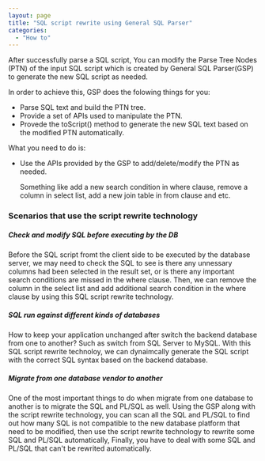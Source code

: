 ```yaml
---
layout: page
title: "SQL script rewrite using General SQL Parser"
categories:
  - "How to"
---
```


After successfully parse a SQL script, You can modify the Parse Tree Nodes (PTN) of the input SQL script
which is created by General SQL Parser(GSP) to generate the new SQL script as needed.

In order to achieve this, GSP does the folowing things for you:

- Parse SQL text and build the PTN tree.
- Provide a set of APIs used to manipulate the PTN.
- Provede the toScript() method to generate the new SQL text based on the modified PTN automatically.

What you need to do is:

- Use the APIs provided by the GSP to add/delete/modify the PTN as needed.

    Something like add a new search condition in where clause, remove a column in select list,
	add a new join table in from clause and etc.
	
### Scenarios that use the script rewrite technology

##### Check and modify SQL before executing by the DB

Before the SQL script fromt the client side to be executed by the database server, we may need to
check the SQL to see is there any unnessary columns had been selected in the result set,
or is there any important search conditions are missed in the where clause. Then, we can remove
the column in the select list and add additional search condition in the where clause by using 
this SQL script rewrite technology.

##### SQL run against different kinds of databases

How to keep your application unchanged after switch the backend database from one to another?  Such as switch from SQL Server to MySQL.
With this SQL script rewrite technoloy, we can dynaimcally generate the SQL script with the correct SQL syntax based on the backend database.

##### Migrate from one database vendor to another

One of the most important things to do when migrate from one database to another is to migrate the SQL and PL/SQL as well.
Using the GSP along with the script rewrite technology, you can scan all the SQL and PL/SQL to find out how many SQL is not compatible to
the new database platform that need to be modified, then use the script rewrite technology to rewrite some SQL and PL/SQL automatically,
Finally, you have to deal with some SQL and PL/SQL that can't be rewrited automatically.
